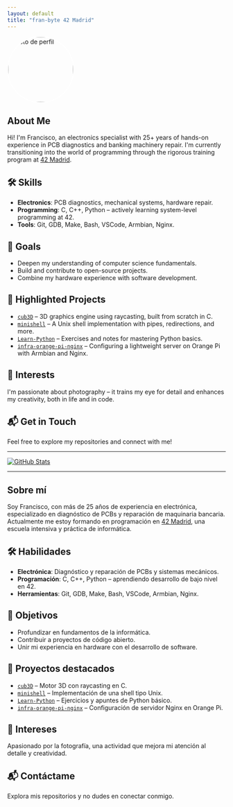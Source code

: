 ```yaml
---
layout: default
title: "fran-byte 42 Madrid"
---
```


<img src="https://avatars.githubusercontent.com/u/14311476?v=4" 
     alt="Foto de perfil" 
     width="150" 
     style="border-radius: 50%; border: 2px solid #fff;" />



## About Me
Hi! I'm Francisco, an electronics specialist with 25+ years of hands-on experience in PCB diagnostics and banking machinery repair. I'm currently transitioning into the world of programming through the rigorous training program at [42 Madrid](https://42madrid.com/).

## 🛠️ Skills
- **Electronics**: PCB diagnostics, mechanical systems, hardware repair.
- **Programming**: C, C++, Python – actively learning system-level programming at 42.
- **Tools**: Git, GDB, Make, Bash, VSCode, Armbian, Nginx.

## 🎯 Goals
- Deepen my understanding of computer science fundamentals.
- Build and contribute to open-source projects.
- Combine my hardware experience with software development.

## 🚀 Highlighted Projects
- [`cub3D`](#) – 3D graphics engine using raycasting, built from scratch in C.
- [`minishell`](https://github.com/fran-byte/42-minishell) – A Unix shell implementation with pipes, redirections, and more.
- [`Learn-Python`](https://github.com/fran-byte/learn-python-fundamentals) – Exercises and notes for mastering Python basics.
- [`infra-orange-pi-nginx`](#) – Configuring a lightweight server on Orange Pi with Armbian and Nginx.

## 📸 Interests
I'm passionate about photography – it trains my eye for detail and enhances my creativity, both in life and in code.

## 📬 Get in Touch
Feel free to explore my repositories and connect with me!

---

[![GitHub Stats](https://github-readme-stats.vercel.app/api?username=fran-byte&show_icons=true&theme=radical)](https://github.com/fran-byte)


---

## Sobre mí
Soy Francisco, con más de 25 años de experiencia en electrónica, especializado en diagnóstico de PCBs y reparación de maquinaria bancaria. Actualmente me estoy formando en programación en [42 Madrid](https://42madrid.com/), una escuela intensiva y práctica de informática.

## 🛠️ Habilidades
- **Electrónica**: Diagnóstico y reparación de PCBs y sistemas mecánicos.
- **Programación**: C, C++, Python – aprendiendo desarrollo de bajo nivel en 42.
- **Herramientas**: Git, GDB, Make, Bash, VSCode, Armbian, Nginx.

## 🎯 Objetivos
- Profundizar en fundamentos de la informática.
- Contribuir a proyectos de código abierto.
- Unir mi experiencia en hardware con el desarrollo de software.

## 🚀 Proyectos destacados
- [`cub3D`](#) – Motor 3D con raycasting en C.
- [`minishell`](https://github.com/fran-byte/42-minishell) – Implementación de una shell tipo Unix.
- [`Learn-Python`](https://github.com/fran-byte/learn-python-fundamentals) – Ejercicios y apuntes de Python básico.
- [`infra-orange-pi-nginx`](#) – Configuración de servidor Nginx en Orange Pi.

## 📸 Intereses
Apasionado por la fotografía, una actividad que mejora mi atención al detalle y creatividad.

## 📬 Contáctame
Explora mis repositorios y no dudes en conectar conmigo.
